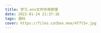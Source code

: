 ```yaml
---
title: 学习.env文件作用原理
date: 2022-01-24 21:37:16
tags: 源码
cover: https://files.catbox.moe/4f7l5v.jpg
---
```

